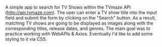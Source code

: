 A simple app to search for TV Shows within the TVmaze API (http://api.tvmaze.com). 
The user can enter a TV show title into the input field and submit the form by clicking on the "Search" button. 
As a result, matching TV shows are going to be displayed as images along with the corresponding titles, release dates, and genres. 
The main goal was to practice working with WebAPIs & Axios. 
Eventually I'd like to add some styling to it via CSS. 
